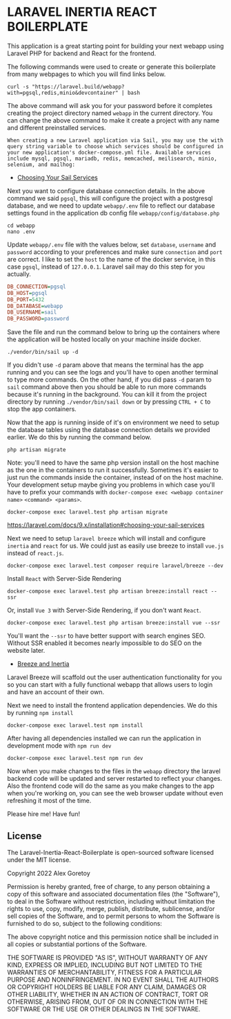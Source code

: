 # LARAVEL INERTIA REACT BOILERPLATE

This application is a great starting point for building your next webapp using Laravel PHP for backend and React for the frontend.

The following commands were used to create or generate this boilerplate from many webpages to which you will find links below.

```shell
curl -s "https://laravel.build/webapp?with=pgsql,redis,minio&devcontainer" | bash
```

The above command will ask you for your password before it completes creating the project directory named `webapp` in the current directory. You can change the above command to make it create a project with any name and different preinstalled services. 

```quote
When creating a new Laravel application via Sail, you may use the with query string variable to choose which services should be configured in your new application's docker-compose.yml file. Available services include mysql, pgsql, mariadb, redis, memcached, meilisearch, minio, selenium, and mailhog:
```

- [Choosing Your Sail Services](https://laravel.com/docs/9.x/installation#choosing-your-sail-services)

Next you want to configure database connection details. In the above command we said `pgsql`, this will configure the project with a postgresql database, and we need to update `webapp/.env` file to reflect our database settings found in the application db config file `webapp/config/database.php`

```shell
cd webapp
nano .env
```

Update `webapp/.env` file with the values below, set `database`, `username` and `password` according to your preferences and make sure `connection` and `port` are correct. I like to set the `host` to the name of the docker service, in this case `pgsql`, instead of `127.0.0.1`. Laravel sail may do this step for you actually.

```ini
DB_CONNECTION=pgsql
DB_HOST=pgsql
DB_PORT=5432
DB_DATABASE=webapp
DB_USERNAME=sail
DB_PASSWORD=password
```

Save the file and run the command below to bring up the containers where the application will be hosted locally on your machine inside docker.

```shell
./vendor/bin/sail up -d
```

If you didn't use `-d` param above that means the terminal has the app running and you can see the logs and you'll have to open another terminal to type more commands. On the other hand, if you did pass `-d` param to `sail` command above then you should be able to run more commands because it's running in the background. You can kill it from the project directory by running `./vendor/bin/sail down` or by pressing `CTRL + C` to stop the app containers.

Now that the app is running inside of it's on environment we need to setup the database tables using the database connection details we provided earlier. We do this by running the command below.

```shell
php artisan migrate
```

Note: you'll need to have the same php version install on the host machine as the one in the containers to run it successfully. Sometimes it's easier to just run the commands inside the container, instead of on the host machine. Your development setup maybe giving you problems in which case you'll have to prefix your commands with `docker-compose exec <webapp container name>` `<command> <params>`.

```shell
docker-compose exec laravel.test php artisan migrate
```

https://laravel.com/docs/9.x/installation#choosing-your-sail-services

Next we need to setup `laravel breeze` which will install and configure `inertia` and `react` for us. We could just as easily use breeze to install `vue.js` instead of `react.js`.

```shell
docker-compose exec laravel.test composer require laravel/breeze --dev
```

Install `React` with Server-Side Rendering

```
docker-compose exec laravel.test php artisan breeze:install react --ssr
```

Or, install `Vue 3` with Server-Side Rendering, if you don't want `React`. 

```
docker-compose exec laravel.test php artisan breeze:install vue --ssr
```

You'll want the `--ssr` to have better support with search engines SEO. Without SSR enabled it becomes nearly impossible to do SEO on the website later.

- [Breeze and Inertia](https://laravel.com/docs/9.x/starter-kits#breeze-and-inertia)

Laravel Breeze will scaffold out the user authentication functionality for you so you can start with a fully functional webapp that allows users to login and have an account of their own.

Next we need to install the frontend application dependencies. We do this by running `npm install`

```shell
docker-compose exec laravel.test npm install
```

After having all dependencies installed we can run the application in development mode with `npm run dev`

```shell
docker-compose exec laravel.test npm run dev
```

Now when you make changes to the files in the `webapp` directory the laravel backend code will be updated and server restarted to reflect your changes. Also the frontend code will do the same as you make changes to the app when you're working on, you can see the web browser update without even refreshing it most of the time.

Please hire me! Have fun!

## License

The Laravel-Inertia-React-Boilerplate is open-sourced software licensed under the MIT license.

Copyright 2022 Alex Goretoy

Permission is hereby granted, free of charge, to any person obtaining a copy of this software and associated documentation files (the "Software"), to deal in the Software without restriction, including without limitation the rights to use, copy, modify, merge, publish, distribute, sublicense, and/or sell copies of the Software, and to permit persons to whom the Software is furnished to do so, subject to the following conditions:

The above copyright notice and this permission notice shall be included in all copies or substantial portions of the Software.

THE SOFTWARE IS PROVIDED "AS IS", WITHOUT WARRANTY OF ANY KIND, EXPRESS OR IMPLIED, INCLUDING BUT NOT LIMITED TO THE WARRANTIES OF MERCHANTABILITY, FITNESS FOR A PARTICULAR PURPOSE AND NONINFRINGEMENT. IN NO EVENT SHALL THE AUTHORS OR COPYRIGHT HOLDERS BE LIABLE FOR ANY CLAIM, DAMAGES OR OTHER LIABILITY, WHETHER IN AN ACTION OF CONTRACT, TORT OR OTHERWISE, ARISING FROM, OUT OF OR IN CONNECTION WITH THE SOFTWARE OR THE USE OR OTHER DEALINGS IN THE SOFTWARE.
